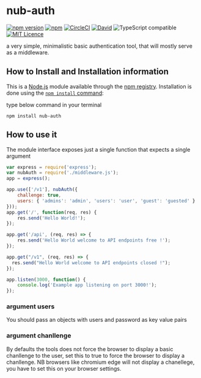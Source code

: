 # nub-auth

[![npm version](https://badge.fury.io/js/nub-auth.svg)](https://badge.fury.io/js/nub-auth)
[![npm](https://img.shields.io/npm/dm/nub-auth.svg)]()
[![CircleCI](https://circleci.com/gh/Allaye/nub-auth/tree/master.svg?style=shield&circle-token=74f7b1557100b45259e67d2492c263e4f99365d4)](https://circleci.com/gh/Allaye/nub-auth/tree/master)
[![David](https://img.shields.io/david/strongloop/express.svg)]()
![TypeScript compatible](https://img.shields.io/badge/typescript-compatible-brightgreen.svg)
[![MIT Licence](https://badges.frapsoft.com/os/mit/mit.svg?v=103)](https://opensource.org/licenses/mit-license.php)



a very simple, minimalistic basic authentication tool, that will mostly serve as a middleware.

## How to Install and Installation information

This is a [Node.js](https://nodejs.org/en/) module available through the
[npm registry](https://www.npmjs.com/). Installation is done using the
[`npm install` command](https://docs.npmjs.com/getting-started/installing-npm-packages-locally):

type below command in your terminal
```
npm install nub-auth
```

## How to use it
The module interface exposes just a single function that expects a single argument

``` app.js
var express = require('express');
var nubAuth = require('./middleware.js');
app = express();

app.use(['/v1'], nubAuth({
    challenge: true,
    users: { 'admins': 'admin', 'users': 'user', 'guest': 'guested' }
}));
app.get('/', function(req, res) {
    res.send('Hello World!');
});

app.get('/api', (req, res) => {
    res.send('Hello World welcome to API endpoints free !');
});

app.get("/v1", (req, res) => {
  res.send("Hello World welcome to API endpoints closed !");
});

app.listen(3000, function() {
    console.log('Example app listening on port 3000!');
});

```

### argument users

You should pass an objects with users and password as key value pairs

### argument chanllenge

By defaults the tools does not force the browser to display a basic chanllenge to the user, set this to true to force the browser to display a chanllenge. NB browsers like chromium edge will not display a chanellege, you have to set this on your browser settings.